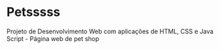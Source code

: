 # Petsssss
Projeto de Desenvolvimento Web com aplicações de HTML, CSS e Java Script - Página web de pet shop
